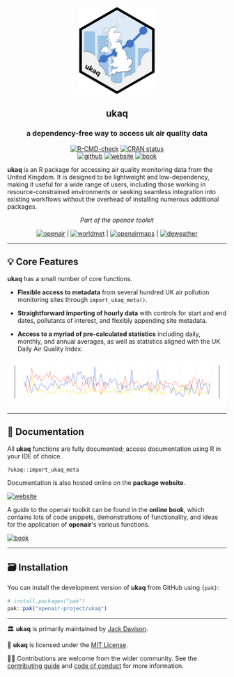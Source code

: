 
<div align="center">

<img src="man/figures/logo.png" height="200"/>

## **ukaq**
### a dependency-free way to access uk air quality data

<!-- badges: start -->
[![R-CMD-check](https://github.com/openair-project/ukaq/actions/workflows/R-CMD-check.yaml/badge.svg)](https://github.com/openair-project/ukaq/actions/workflows/R-CMD-check.yaml)
[![CRAN
status](https://www.r-pkg.org/badges/version/ukaq)](https://CRAN.R-project.org/package=ukaq)
<br>
[![github](https://img.shields.io/badge/CODE-github-black?logo=github)](https://github.com/openair-project/ukaq)
[![website](https://img.shields.io/badge/DOCS-website-black)](https://openair-project.github.io/ukaq/)
[![book](https://img.shields.io/badge/DOCS-book-black)](https://openair-project.github.io/book/)
<!-- badges: end -->

</div>

**ukaq** is an R package for accessing air quality monitoring data from the United Kingdom. It is designed to be lightweight and low-dependency, making it useful for a wide range of users, including those working in resource-constrained environments or seeking seamless integration into existing workflows without the overhead of installing numerous additional packages.

<div align="center">

*Part of the openair toolkit*

[![openair](https://img.shields.io/badge/openair_core-06D6A0?style=flat-square)](https://openair-project.github.io/openair/) | 
[![worldmet](https://img.shields.io/badge/worldmet-26547C?style=flat-square)](https://openair-project.github.io/worldmet/) | 
[![openairmaps](https://img.shields.io/badge/openairmaps-FFD166?style=flat-square)](https://openair-project.github.io/openairmaps/) | 
[![deweather](https://img.shields.io/badge/deweather-EF476F?style=flat-square)](https://openair-project.github.io/deweather/)

</div>

<hr>

## 💡 Core Features

**ukaq** has a small number of core functions.

- **Flexible access to metadata** from several hundred UK air pollution monitoring sites through `import_ukaq_meta()`.

- **Straightforward importing of hourly data** with controls for start and end dates, pollutants of interest, and flexibly appending site metadata.

- **Access to a myriad of pre-calculated statistics** including daily, monthly, and annual averages, as well as statistics aligned with the UK Daily Air Quality Index.

<div align="center">
<img src="man/figures/feature-banner.png" width="800">
</div>

<hr>

## 📖 Documentation

All **ukaq** functions are fully documented; access documentation using R in your IDE of choice.

```r
?ukaq::import_ukaq_meta
```

Documentation is also hosted online on the **package website**.

[![website](https://img.shields.io/badge/website-documentation-blue)](https://openair-project.github.io/ukaq/)

A guide to the openair toolkit can be found in the **online book**, which contains lots of code snippets, demonstrations of functionality, and ideas for the application of **openair**'s various functions.

[![book](https://img.shields.io/badge/book-code_demos_and_ideas-blue)](https://openair-project.github.io/book/)

<hr>

## 🗃️ Installation

You can install the development version of **ukaq** from GitHub using `{pak}`:

``` r
# install.packages("pak")
pak::pak("openair-project/ukaq")
```

<hr>

🏛️ **ukaq** is primarily maintained by [Jack Davison](https://github.com/jack-davison).

📃 **ukaq** is licensed under the [MIT License](https://openair-project.github.io/ukaq/LICENSE.html).

🧑‍💻 Contributions are welcome from the wider community. See the [contributing guide](https://openair-project.github.io/ukaq/CONTRIBUTING.html) and [code of conduct](https://openair-project.github.io/ukaq/CODE_OF_CONDUCT.html) for more information.
